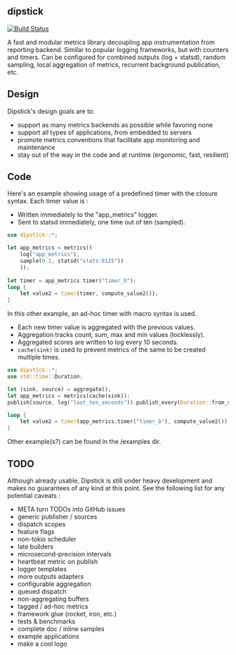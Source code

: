 dipstick
--------

[![Build Status](https://travis-ci.org/fralalonde/dipstick.svg?branch=master)](https://travis-ci.org/fralalonde/dipstick)

A fast and modular metrics library decoupling app instrumentation from reporting backend.
Similar to popular logging frameworks, but with counters and timers.
Can be configured for combined outputs (log + statsd), random sampling, local aggregation of metrics, recurrent background publication, etc.

## Design
Dipstick's design goals are to:
- support as many metrics backends as possible while favoring none
- support all types of applications, from embedded to servers
- promote metrics conventions that facilitate app monitoring and maintenance
- stay out of the way in the code and at runtime (ergonomic, fast, resilient)

## Code
Here's an example showing usage of a predefined timer with the closure syntax. 
Each timer value is :
- Written immediately to the "app_metrics" logger.
- Sent to statsd immediately, one time out of ten (sampled). 
```rust
use dipstick::*;

let app_metrics = metrics((
    log("app_metrics"),
    sample(0.1, statsd("stats:8125"))
    ));
    
let timer = app_metrics.timer("timer_b");
loop {
    let value2 = time!(timer, compute_value2());
}
```

In this other example, an ad-hoc timer with macro syntax is used.
- Each new timer value is aggregated with the previous values.
- Aggregation tracks count, sum, max and min values (locklessly).
- Aggregated scores are written to log every 10 seconds.  
- `cache(sink)` is used to prevent metrics of the same to be created multiple times.  
```rust
use dipstick::*;
use std::time::Duration;

let (sink, source) = aggregate();
let app_metrics = metrics(cache(sink));
publish(source, log("last_ten_seconds")).publish_every(Duration::from_secs(10));

loop {
    let value2 = time!(app_metrics.timer("timer_b"), compute_value2());
}
```

Other example(s?) can be found in the /examples dir.

## TODO 
Although already usable, Dipstick is still under heavy development and makes no guarantees 
of any kind at this point. See the following list for any potential caveats :
- META turn TODOs into GitHub issues
- generic publisher / sources
- dispatch scopes
- feature flags
- non-tokio scheduler
- late builders
- microsecond-precision intervals
- heartbeat metric on publish
- logger templates
- more outputs adapters
- configurable aggregation
- queued dispatch
- non-aggregating buffers
- tagged / ad-hoc metrics
- framework glue (rocket, iron, etc.)
- tests & benchmarks
- complete doc / inline samples
- example applications
- make a cool logo 
